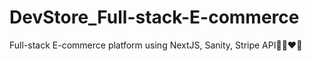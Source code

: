 # DevStore_Full-stack-E-commerce
Full-stack E-commerce platform using NextJS, Sanity, Stripe API🛒🛒❤️‍🔥
